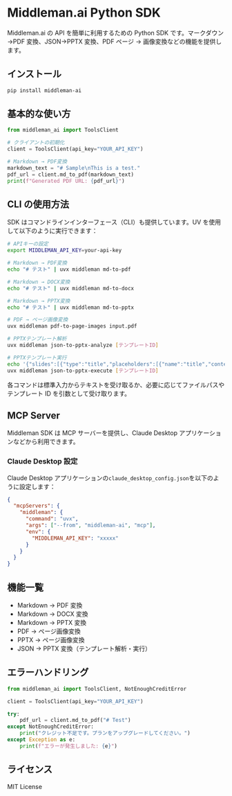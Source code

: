 # Middleman.ai Python SDK

Middleman.ai の API を簡単に利用するための Python SDK です。マークダウン →PDF 変換、JSON→PPTX 変換、PDF ページ → 画像変換などの機能を提供します。

## インストール

```bash
pip install middleman-ai
```

## 基本的な使い方

```python
from middleman_ai import ToolsClient

# クライアントの初期化
client = ToolsClient(api_key="YOUR_API_KEY")

# Markdown → PDF変換
markdown_text = "# Sample\nThis is a test."
pdf_url = client.md_to_pdf(markdown_text)
print(f"Generated PDF URL: {pdf_url}")
```

## CLI の使用方法

SDK はコマンドラインインターフェース（CLI）も提供しています。UV を使用して以下のように実行できます：

```bash
# APIキーの設定
export MIDDLEMAN_API_KEY=your-api-key

# Markdown → PDF変換
echo "# テスト" | uvx middleman md-to-pdf

# Markdown → DOCX変換
echo "# テスト" | uvx middleman md-to-docx

# Markdown → PPTX変換
echo "# テスト" | uvx middleman md-to-pptx

# PDF → ページ画像変換
uvx middleman pdf-to-page-images input.pdf

# PPTXテンプレート解析
uvx middleman json-to-pptx-analyze [テンプレートID]

# PPTXテンプレート実行
echo '{"slides":[{"type":"title","placeholders":[{"name":"title","content":"テストタイトル"}]}]}' | \
uvx middleman json-to-pptx-execute [テンプレートID]
```

各コマンドは標準入力からテキストを受け取るか、必要に応じてファイルパスやテンプレート ID を引数として受け取ります。

## MCP Server

Middleman SDK は MCP サーバーを提供し、Claude Desktop アプリケーションなどから利用できます。

### Claude Desktop 設定

Claude Desktop アプリケーションの`claude_desktop_config.json`を以下のように設定します：

```json
{
  "mcpServers": {
    "middleman": {
      "command": "uvx",
      "args": ["--from", "middleman-ai", "mcp"],
      "env": {
        "MIDDLEMAN_API_KEY": "xxxxx"
      }
    }
  }
}
```

## 機能一覧

- Markdown → PDF 変換
- Markdown → DOCX 変換
- Markdown → PPTX 変換
- PDF → ページ画像変換
- PPTX → ページ画像変換
- JSON → PPTX 変換（テンプレート解析・実行）

## エラーハンドリング

```python
from middleman_ai import ToolsClient, NotEnoughCreditError

client = ToolsClient(api_key="YOUR_API_KEY")

try:
    pdf_url = client.md_to_pdf("# Test")
except NotEnoughCreditError:
    print("クレジット不足です。プランをアップグレードしてください。")
except Exception as e:
    print(f"エラーが発生しました: {e}")
```

## ライセンス

MIT License
